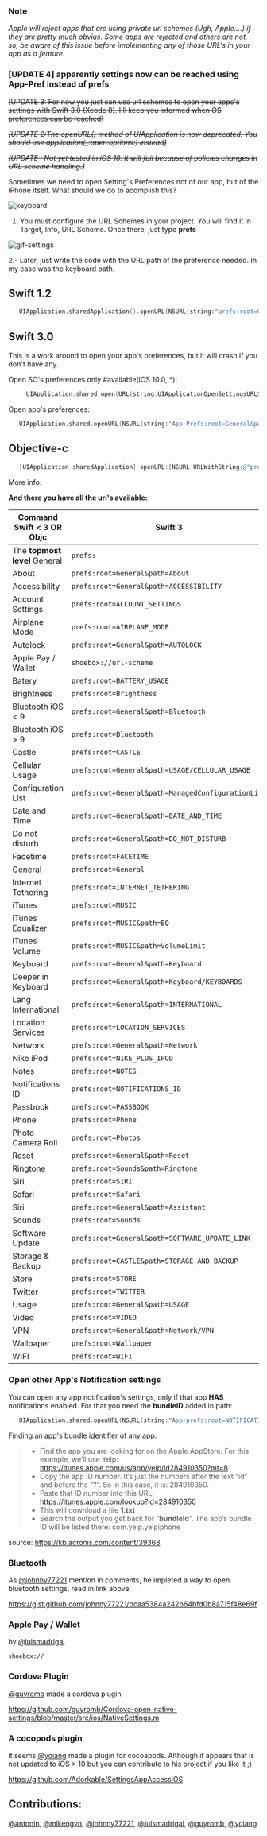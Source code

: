 ### Note 
_Apple will reject apps that are using private url schemes (Ugh, Apple....) if they are pretty much obvius. Some apps are rejected and others are not, so, be aware of this issue before implementing any of those URL's in your app as a feature._

### [UPDATE 4] apparently settings now can be reached using App-Pref instead of prefs

~~[UPDATE 3: For now you just can use url schemes to open your apps's settings with Swift 3.0 (Xcode 8). I'll keep you informed when OS preferences can be reached]~~

~~*[UPDATE 2:The openURL() method of UIApplication is now deprecated. You should use application(_:open:options:) instead]*~~

~~*[UPDATE : Not yet tested in iOS 10. It will fail because of policies changes in URL scheme handling.]*~~



Sometimes we need to open Setting's Preferences not of our app, but of the iPhone itself. What should we do to acomplish this?


![keyboard](https://cloud.githubusercontent.com/assets/724536/9033179/41e2d7be-39c5-11e5-8c25-8d123923ae94.gif)


 1. You must configure the URL Schemes in your project. You will find it in Target, Info, URL Scheme. Once there, just type **prefs** 

![gif-settings](https://cloud.githubusercontent.com/assets/724536/9033051/567a347a-39c4-11e5-9885-1e26460beab3.gif)

 2.- Later, just write the code with the URL path of the preference needed. In my case was the keyboard path.

## Swift 1.2

```swift
   UIApplication.sharedApplication().openURL(NSURL(string:"prefs:root=General&path=Keyboard")!)
```

## Swift 3.0
 
 This is a work around to open your app's preferences, but it will crash if you don't have any. 
 
Open SO's preferences only #available(iOS 10.0, *):

```swift
     UIApplication.shared.open(URL(string:UIApplicationOpenSettingsURLString)!)
```
      

Open app's preferences:   
 
   ```swift
      UIApplication.shared.openURL(NSURL(string:"App-Prefs:root=General&path=Keyboard")! as URL)
   ```

## Objective-c

  ```objective-c
    [[UIApplication sharedApplication] openURL:[NSURL URLWithString:@"prefs:root=General&path=Keyboard"]];
  ```

More info:

**And there you have all the url's available:**
    
| Command Swift < 3 OR Objc | Swift 3 | Description |
| --- | --- | --- |
| The **topmost level** General | `prefs:` | `App-Prefs:` 
| About | `prefs:root=General&path=About` | `App-Prefs:root=General&path=About` |
| Accessibility | `prefs:root=General&path=ACCESSIBILITY` | `App-Prefs:root=General&path=ACCESSIBILITY` |
| Account Settings | `prefs:root=ACCOUNT_SETTINGS` |`App-Pref:root=ACCOUNT_SETTINGS` |
| Airplane Mode | `prefs:root=AIRPLANE_MODE` | `App-Pref:root=AIRPLANE_MODE` |
| Autolock | `prefs:root=General&path=AUTOLOCK` | `App-Pref:root=General&path=AUTOLOCK`  |
| Apple Pay / Wallet | `shoebox://url-scheme` | `shoebox://url-scheme` |
| Batery | `prefs:root=BATTERY_USAGE` | `App-Pref:root=BATTERY_USAGE` |
| Brightness | `prefs:root=Brightness` | `App-Pref:root=Brightness` |
| Bluetooth iOS < 9 | `prefs:root=General&path=Bluetooth` | `App-Pref:root=General&path=Bluetooth`|
| Bluetooth iOS > 9 | `prefs:root=Bluetooth` | `App-Pref:root=Bluetooth` |
| Castle | `prefs:root=CASTLE` | `App-Pref:root=CASTLE` |
| Cellular Usage | `prefs:root=General&path=USAGE/CELLULAR_USAGE` | `App-Pref:root=General&path=USAGE/CELLULAR_USAGE` |
| Configuration List | `prefs:root=General&path=ManagedConfigurationList` | `App-Pref:root=General&path=ManagedConfigurationList`|
| Date and Time | `prefs:root=General&path=DATE_AND_TIME` | `App-Pref:root=General&path=DATE_AND_TIME`|
| Do not disturb | `prefs:root=General&path=DO_NOT_DISTURB` | `App-Pref:root=General&path=DO_NOT_DISTURB` |
| Facetime | `prefs:root=FACETIME` | `App-Pref:root=FACETIME`  |
| General | `prefs:root=General` | `App-Pref:root=General` |
| Internet Tethering | `prefs:root=INTERNET_TETHERING` | `App-Pref:root=INTERNET_TETHERING` |
| iTunes| `prefs:root=MUSIC` | `App-Pref:root=MUSIC` |
| iTunes Equalizer | `prefs:root=MUSIC&path=EQ` | `App-Pref:root=MUSIC&path=EQ` |
| iTunes Volume | `prefs:root=MUSIC&path=VolumeLimit` | `App-Pref:root=MUSIC&path=VolumeLimit`  |
| Keyboard | `prefs:root=General&path=Keyboard` | `App-Pref:root=General&path=Keyboard`  |
| Deeper in Keyboard | `prefs:root=General&path=Keyboard/KEYBOARDS` | `App-Pref:root=General&path=Keyboard/KEYBOARDS`  |
| Lang International | `prefs:root=General&path=INTERNATIONAL` | `App-Pref:root=General&path=INTERNATIONAL`  |
| Location Services | `prefs:root=LOCATION_SERVICES` | `App-Pref:root=LOCATION_SERVICES`  |
| Network | `prefs:root=General&path=Network` | `App-Pref:root=General&path=Network` |
| Nike iPod | `prefs:root=NIKE_PLUS_IPOD` | `App-Pref:root=NIKE_PLUS_IPOD`|
|  Notes | `prefs:root=NOTES` |`App-Pref:root=NOTES` |
| Notifications ID | `prefs:root=NOTIFICATIONS_ID` | `App-Pref:root=NOTIFICATIONS_ID`  |
| Passbook | `prefs:root=PASSBOOK` | `App-Pref:root=PASSBOOK` |
| Phone | `prefs:root=Phone` | `App-Pref:root=Phone` |
| Photo Camera Roll | `prefs:root=Photos` | `App-Pref:root=Photos` |
| Reset | `prefs:root=General&path=Reset` | `App-Pref:root=General&path=Reset` |
| Ringtone | `prefs:root=Sounds&path=Ringtone` | `App-Pref:root=Sounds&path=Ringtone` |
| Siri | `prefs:root=SIRI` | `App-Pref:root=SIRI` |
| Safari | `prefs:root=Safari` | `App-Pref:root=Safari` |
| Siri | `prefs:root=General&path=Assistant` | `App-Pref:root=General&path=Assistant` |
| Sounds | `prefs:root=Sounds` | `App-Pref:root=Sounds` |
| Software Update | `prefs:root=General&path=SOFTWARE_UPDATE_LINK` | `App-Pref:root=General&path=SOFTWARE_UPDATE_LINK` |
| Storage & Backup | `prefs:root=CASTLE&path=STORAGE_AND_BACKUP` | `App-Pref:root=CASTLE&path=STORAGE_AND_BACKUP`|
| Store | `prefs:root=STORE` | `App-Pref:root=STORE` |
| Twitter | `prefs:root=TWITTER` | `App-Pref:root=TWITTER`|
| Usage | `prefs:root=General&path=USAGE` | `App-Pref:root=General&path=USAGE`|
| Video | `prefs:root=VIDEO` | `App-Pref:root=VIDEO` |
| VPN| `prefs:root=General&path=Network/VPN` | `App-Pref:root=General&path=Network/VPN` |
| Wallpaper | `prefs:root=Wallpaper` | `App-Pref:root=Wallpaper` |
| WIFI | `prefs:root=WIFI` | `App-Pref:root=WIFI` |


### Open other App's Notification settings

You can open any app notification's settings, only if that app **HAS** notifications enabled. For that you need the **bundleID** added in path:

   ```swift
      UIApplication.shared.openURL(NSURL(string:"App-prefs:root=NOTIFICATIONS_ID&path=com.microsoft.Office.Word")! as URL)
   ```

Finding an app's bundle identifier of any app:

 > * Find the app you are looking for on the Apple AppStore. For this example, we’ll use Yelp: https://itunes.apple.com/us/app/yelp/id284910350?mt=8
 > * Copy the app ID number. It’s just the numbers after the text “id” and before the “?”. So in this case, it is: 284910350.
 > * Paste that ID number into this URL: https://itunes.apple.com/lookup?id=284910350
 > * This will download a file **1.txt**
 > * Search the output you get back for “**bundleId**”. The app’s bundle ID will be listed there: com.yelp.yelpiphone

source: https://kb.acronis.com/content/39368

### Bluetooth
As [@johnny77221](https://gist.github.com/johnny77221) mention in comments, he impleted a way to open bluetooth settings, read in link above:

 https://gist.github.com/johnny77221/bcaa5384a242b64bfd0b8a715f48e69f

### Apple Pay / Wallet
by [@luismadrigal](https://gist.github.com/luismadrigal)

    shoebox://

### Cordova Plugin
[@guyromb](https://gist.github.com/guyromb) made a cordova plugin

https://github.com/guyromb/Cordova-open-native-settings/blob/master/src/ios/NativeSettings.m

### A cocopods plugin
it seems [@yoiang](https://gist.github.com/yoiang) made a plugin for cocoapods. Although it appears that is not updated to iOS > 10 but you can contribute to his project if you like it ;)

https://github.com/Adorkable/SettingsAppAccessiOS

## Contributions: 

[@antonjn](https://gist.github.com/antonjn), [@mikengyn](https://gist.github.com/mikengyn), [@johnny77221](https://gist.github.com/johnny77221), [@luismadrigal](https://gist.github.com/luismadrigal), [@guyromb](https://gist.github.com/guyromb), [@yoiang](https://gist.github.com/yoiang)